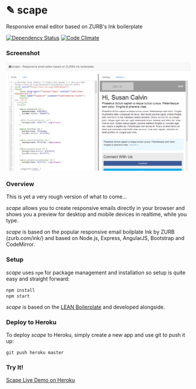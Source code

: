 ✎ scape
=======

Responsive email editor based on ZURB's Ink boilerplate

[![Dependency Status](https://david-dm.org/arabold/scape.png)](https://david-dm.org/arabold/scape)
[![Code Climate](https://codeclimate.com/github/arabold/scape.png)](https://codeclimate.com/github/arabold/scape)

### Screenshot

![Scape Screenshot](docs/scape-screenshot.png "Scape Screenshot")

### Overview
This is yet a very rough version of what to come... 

_scape_ allows you to create responsive emails directly in your browser and
shows you a preview for desktop and mobile devices in realtime, while you type.

_scape_ is based on the popular responsive email boilplate Ink by ZURB (zurb.com/ink/) and based on Node.js, Express, AngularJS, Bootstrap and CodeMirror.

### Setup
_scape_ uses `npm` for package management and installation so setup is quite easy and straight forward:
```
npm install
npm start
```

_scape_ is based on the [LEAN Boilerplate](https://github.com/arabold/lean-boilerplate) and developed alongside.

### Deploy to Heroku
To deploy _scape_ to Heroku, simply create a new app and use git to push it up:
```
git push heroku master
```

### Try It!
[Scape Live Demo on Heroku](http://scape-editor.herokuapp.com/)

